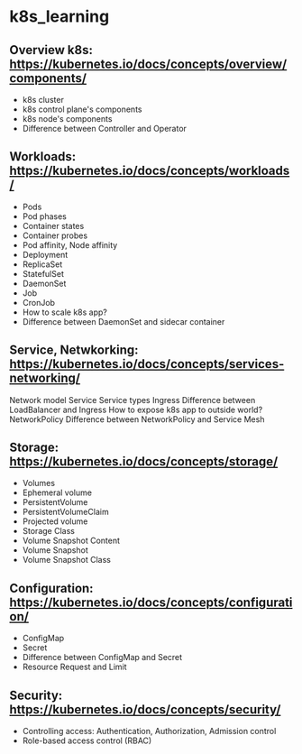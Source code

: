 # k8s_learning

## Overview k8s: https://kubernetes.io/docs/concepts/overview/components/

- k8s cluster
- k8s control plane's components
- k8s node's components
- Difference between Controller and Operator

## Workloads: https://kubernetes.io/docs/concepts/workloads/

- Pods
- Pod phases
- Container states
- Container probes
- Pod affinity, Node affinity
- Deployment
- ReplicaSet
- StatefulSet
- DaemonSet
- Job
- CronJob
- How to scale k8s app?
- Difference between DaemonSet and sidecar container

## Service, Netwkorking: https://kubernetes.io/docs/concepts/services-networking/

Network model
Service
Service types
Ingress
Difference between LoadBalancer and Ingress
How to expose k8s app to outside world?
NetworkPolicy
Difference between NetworkPolicy and Service Mesh

## Storage: https://kubernetes.io/docs/concepts/storage/

- Volumes
- Ephemeral volume
- PersistentVolume
- PersistentVolumeClaim
- Projected volume
- Storage Class
- Volume Snapshot Content
- Volume Snapshot
- Volume Snapshot Class

## Configuration: https://kubernetes.io/docs/concepts/configuration/

- ConfigMap
- Secret
- Difference between ConfigMap and Secret
- Resource Request and Limit

## Security: https://kubernetes.io/docs/concepts/security/

- Controlling access: Authentication, Authorization, Admission control
- Role-based access control (RBAC)